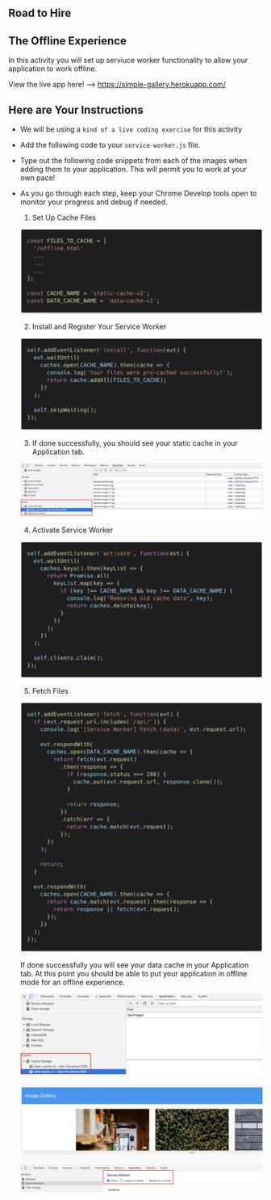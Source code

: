 ## Road to Hire
## The Offline Experience

In this activity you will set up serviuce worker functionality to allow your application to work offline.

View the live app here! -->  https://simple-gallery.herokuapp.com/ 

## Here are Your Instructions

* We will be using a `kind of a live coding exercise` for this activity

* Add the following code to your `service-worker.js` file.

* Type out the following code snippets from each of the images when adding them to your application. This will permit you to work at your own pace!  

* As you go through each step, keep your Chrome Develop tools open to monitor your progress and debug if needed.

   1. Set Up Cache Files

   ![Files To Cache](Images/cache-code.png)

   2. Install and Register Your Service Worker

   ![Register](Images/register-code.png)

   3. If done successfully, you should see your static cache in your Application tab.

   ![Static Cache](Images/static-cache.png)

   4. Activate Service Worker

   ![Activate](Images/activate-code.png)

   5. Fetch Files

   ![Fetch](Images/fetch-code.png)

   If done successfully you will see your data cache in your Application tab. At this point you should be able to put your application in offline mode for an offline experience.

   ![Data Cache](Images/data-cache.png)

   ![Offline](Images/offline.png)
